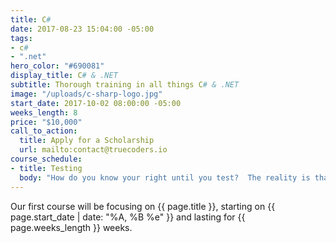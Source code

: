 ```yaml
---
title: C#
date: 2017-08-23 15:04:00 -05:00
tags:
- c#
- ".net"
hero_color: "#690081"
display_title: C# & .NET
subtitle: Thorough training in all things C# & .NET
image: "/uploads/c-sharp-logo.jpg"
start_date: 2017-10-02 08:00:00 -05:00
weeks_length: 8
price: "$10,000"
call_to_action:
  title: Apply for a Scholarship
  url: mailto:contact@truecoders.io
course_schedule:
- title: Testing
  body: "How do you know your right until you test?  The reality is that if you haven't tested then you've got something wrong. Knowing how to property test your code for accuracy and security is one of the very first steps in becoming a coder and is critical becoming someone who delivers things that just work."
---
```


Our first course will be focusing on {{ page.title }}, starting on {{ page.start_date | date: "%A, %B %e" }}
and lasting for {{ page.weeks_length }} weeks.